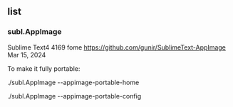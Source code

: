 ## list

### subl.AppImage

Sublime Text4 4169 fome https://github.com/gunir/SublimeText-AppImage Mar 15, 2024

To make it fully portable:

./subl.AppImage --appimage-portable-home

./subl.AppImage --appimage-portable-config
